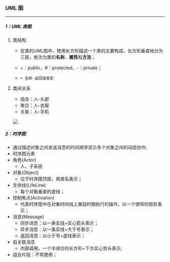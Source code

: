 ### UML  图

------

##### 1：UML 类图

1. 类结构

   - 在类的UML图中，使用长方形描述一个类的主要构成，长方形垂直地分为三层，依次为类的**名称**、**属性**和**方法**；

   - +：public，#：protected，-：private；

   - ```
     + 名称 返回值类型
     ```

2. 类间关系

   - 组合：人-头部
   - 聚合：人-衣服
   - 关联：人-手机

   ![](/Users/likang/Code/Git/Middleware/Tool/photos/类间关系.png)

##### 2：时序图

- 通过描述对象之间发送消息的时间顺序显示多个对象之间的动态协作;
- 时序图元素
- 角色(Actor)
  - 人、子系统
- 对象(Object)
  - 位于时序图顶部，用类名表示；
- 生命线(LifeLine)
  - 每个对象垂直的虚线；
- 控制焦点(Activation)
  - 代表时序图中在对象时间线上某段时期执行的操作，以一个很窄的矩形表示；
- 消息(Message)
  - 同步消息：以一条实线+实心箭头表示；
  - 异步消息：以一条实线+大于号表示；
  - 返回消息：以小于号+虚线表示；
- 自关联消息
  - 内部调用，一个半闭合的长方形+下方实心剪头表示;
- 组合片段：不常使用；

